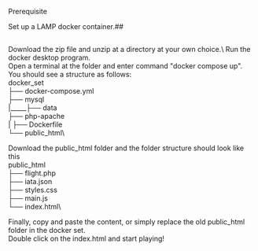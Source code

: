 Prerequisite

Set up a LAMP docker container.##
##
Download the zip file and unzip at a directory at your own choice.\\
Run the docker desktop program.\
Open a terminal at the folder and enter command "docker compose up".\
You should see a structure as follows:\
   docker_set\
   ├── docker-compose.yml\
   ├── mysql\
   |_____├── data\
   ├── php-apache\
   |     ├── Dockerfile\
   └── public_html\
    
Download the public_html folder and the folder structure should look like this\
   public_html\
   ├── flight.php\
   ├── iata.json\
   ├── styles.css\
   ├── main.js\
   └── index.html\

Finally, copy and paste the content, or simply replace the old public_html folder in the docker set.\
Double click on the index.html and start playing!
